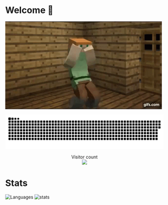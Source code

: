 # Welcome :raised_hands:



![](https://github.com/FeziweMelvin/feziwemelvin/blob/main/minecraft-dancing.gif)

<a href=#><img src="contributions.svg"></a>

<p align="center"> 
  Visitor count<br>
  <img src="https://profile-counter.glitch.me/daweedkob/count.svg" />
</p>


# Stats
![Languages](https://github-readme-stats.vercel.app/api/top-langs/?username=pangsthemans&theme=blue-green)
![stats](https://github-readme-stats.vercel.app/api?username=pangsthemans&theme=blue-green)
